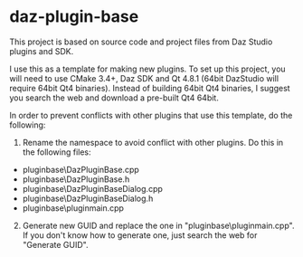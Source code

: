 # daz-plugin-base

This project is based on source code and project files from Daz Studio plugins and SDK.

I use this as a template for making new plugins.  To set up this project, you will need to use CMake 3.4+, Daz SDK and Qt 4.8.1 (64bit DazStudio will require 64bit Qt4 binaries).  Instead of building 64bit Qt4 binaries, I suggest you search the web and download a pre-built Qt4 64bit.

In order to prevent conflicts with other plugins that use this template, do the following:

1. Rename the namespace to avoid conflict with other plugins. Do this in the following files:
- pluginbase\DazPluginBase.cpp
- pluginbase\DazPluginBase.h
- pluginbase\DazPluginBaseDialog.cpp
- pluginbase\DazPluginBaseDialog.h
- pluginbase\pluginmain.cpp

2. Generate new GUID and replace the one in "pluginbase\pluginmain.cpp".  If you don't know how to generate one, just search the web for "Generate GUID".
